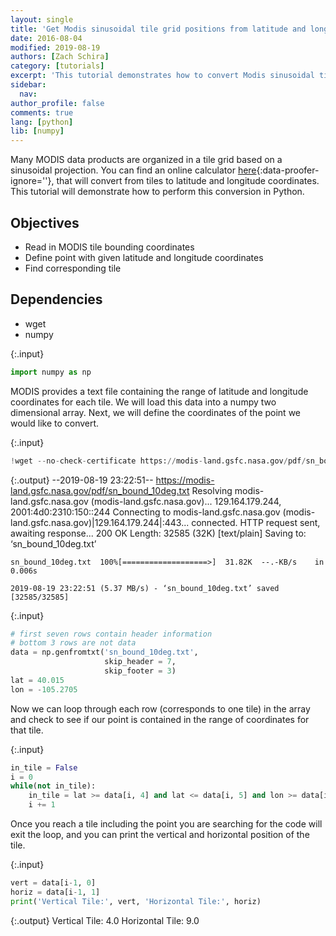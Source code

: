 ```yaml
---
layout: single
title: 'Get Modis sinusoidal tile grid positions from latitude and longitude coordinates in Python'
date: 2016-08-04
modified: 2019-08-19
authors: [Zach Schira]
category: [tutorials]
excerpt: 'This tutorial demonstrates how to convert Modis sinusoidal tile grid positions to latitude and longitude in Python.'
sidebar:
  nav:
author_profile: false
comments: true
lang: [python]
lib: [numpy]
---
```

Many MODIS data products are organized in a tile grid based on a sinusoidal projection. 
You can find an online calculator [here](http://landweb.nascom.nasa.gov/cgi-bin/developer/tilemap.cgi){:data-proofer-ignore=''}, that will convert from tiles to latitude and longitude coordinates. 
This tutorial will demonstrate how to perform this conversion in Python.

## Objectives

- Read in MODIS tile bounding coordinates
- Define point with given latitude and longitude coordinates
- Find corresponding tile

## Dependencies

- wget
- numpy

{:.input}
```python
import numpy as np
```

MODIS provides a text file containing the range of latitude and longitude coordinates for each tile. We will load this data into a numpy two dimensional array. Next, we will define the coordinates of the point we would like to convert.

{:.input}
```python
!wget --no-check-certificate https://modis-land.gsfc.nasa.gov/pdf/sn_bound_10deg.txt
```

{:.output}
    --2019-08-19 23:22:51--  https://modis-land.gsfc.nasa.gov/pdf/sn_bound_10deg.txt
    Resolving modis-land.gsfc.nasa.gov (modis-land.gsfc.nasa.gov)... 129.164.179.244, 2001:4d0:2310:150::244
    Connecting to modis-land.gsfc.nasa.gov (modis-land.gsfc.nasa.gov)|129.164.179.244|:443... connected.
    HTTP request sent, awaiting response... 200 OK
    Length: 32585 (32K) [text/plain]
    Saving to: ‘sn_bound_10deg.txt’
    
    sn_bound_10deg.txt  100%[===================>]  31.82K  --.-KB/s    in 0.006s  
    
    2019-08-19 23:22:51 (5.37 MB/s) - ‘sn_bound_10deg.txt’ saved [32585/32585]
    



{:.input}
```python
# first seven rows contain header information
# bottom 3 rows are not data
data = np.genfromtxt('sn_bound_10deg.txt', 
                     skip_header = 7, 
                     skip_footer = 3)
lat = 40.015
lon = -105.2705
```

Now we can loop through each row (corresponds to one tile) in the array and check to see if our point is contained in the range of coordinates for that tile.

{:.input}
```python
in_tile = False
i = 0
while(not in_tile):
    in_tile = lat >= data[i, 4] and lat <= data[i, 5] and lon >= data[i, 2] and lon <= data[i, 3]
    i += 1
```

Once you reach a tile including the point you are searching for the code will exit the loop, and you can print the vertical and horizontal position of the tile.

{:.input}
```python
vert = data[i-1, 0]
horiz = data[i-1, 1]
print('Vertical Tile:', vert, 'Horizontal Tile:', horiz)
```

{:.output}
    Vertical Tile: 4.0 Horizontal Tile: 9.0



